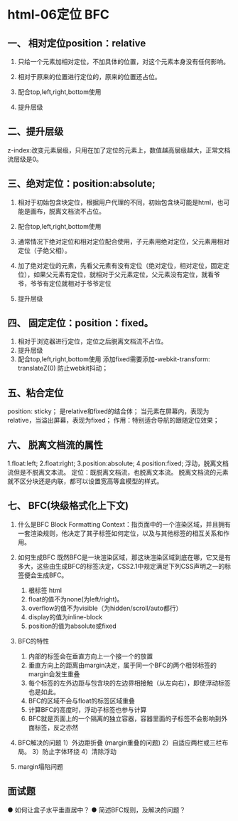 # html-06定位 BFC
## 一、 相对定位position：relative
1. 只给一个元素加相对定位，不加具体的位置，对这个元素本身没有任何影响。

2. 相对于原来的位置进行定位的，原来的位置还占位。

3. 配合top,left,right,bottom使用

4. 提升层级



## 二、提升层级
z-index:改变元素层级，只用在加了定位的元素上，数值越高层级越大，正常文档流层级是0。
 


## 三、绝对定位：position:absolute;
1. 相对于初始包含块定位，根据用户代理的不同，初始包含块可能是html，也可能是画布，脱离文档流不占位。

3. 配合top,left,right,bottom使用

4. 通常情况下绝对定位和相对定位配合使用，子元素用绝对定位，父元素用相对定位（子绝父相）。

5. 加了绝对定位的元素，先看父元素有没有定位（绝对定位，相对定位，固定定位），如果父元素有定位，就相对于父元素定位，父元素没有定位，就看爷爷，爷爷有定位就相对于爷爷定位

6. 提升层级



## 四、 固定定位：position：fixed。
1. 相对于浏览器进行定位，定位之后脱离文档流不占位。
3. 提升层级
4. 配合top,left,right,bottom使用
添加fixed需要添加-webkit-transform: translateZ(0) 防止webkit抖动；

## 五、粘合定位
position: sticky；
是relative和fixed的结合体；
当元素在屏幕内，表现为relative，当溢出屏幕，表现为fixed；
作用：特别适合导航的跟随定位效果；
 

## 六、 脱离文档流的属性
1.float:left;
2.float:right;
3.position:absolute;
4.position:fixed;
浮动，脱离文档流但是不脱离文本流。
定位：既脱离文档流，也脱离文本流。
脱离文档流的元素就不区分块还是内联，都可以设置宽高等盒模型的样式。
 


## 七、 BFC(块级格式化上下文)
1. 什么是BFC
Block Formatting Context：指页面中的一个渲染区域，并且拥有一套渲染规则，他决定了其子标签如何定位，以及与其他标签的相互关系和作用。

2. 如何生成BFC
既然BFC是一块渲染区域，那这块渲染区域到底在哪，它又是有多大，这些由生成BFC的标签决定，CSS2.1中规定满足下列CSS声明之一的标签便会生成BFC。
	1. 根标签 html
	2. float的值不为none(为left/right)。
	3. overflow的值不为visible（为hidden/scroll/auto都行）
	4. display的值为inline-block
	5. position的值为absolute或fixed



3. BFC的特性
	1. 内部的标签会在垂直方向上一个接一个的放置
	2. 垂直方向上的距离由margin决定，属于同一个BFC的两个相邻标签的margin会发生重叠 
	3. 每个标签的左外边距与包含块的左边界相接触（从左向右），即使浮动标签也是如此。
	4. BFC的区域不会与float的标签区域重叠
	5. 计算BFC的高度时，浮动子标签也参与计算
	6. BFC就是页面上的一个隔离的独立容器，容器里面的子标签不会影响到外面标签，反之亦然 




4. BFC解决的问题
1）外边距折叠 (margin重叠的问题)
2）自适应两栏或三栏布局。
3）防止字体环绕
4）清除浮动 
5) margin塌陷问题 










## 面试题
● 如何让盒子水平垂直居中？
● 简述BFC规则，及解决的问题？

